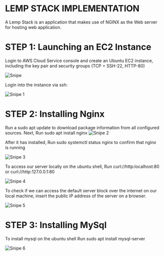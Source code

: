# LEMP STACK IMPLEMENTATION

A Lemp Stack is an application that makes use of NGINX as the Web server for hosting web application.

# STEP 1: Launching an EC2 Instance

Login to AWS Cloud Service console and create an Ubuntu EC2 instance, including the key pair and security groups (TCP = SSH-22, HTTP-80)

![Snipe](https://github.com/Mirahkeyz/Darey.io-Projects/assets/134533695/cf939d76-4034-4b5c-b569-f857c74ecd1e)

Login into the instance via ssh:

![Snipe 1](https://github.com/Mirahkeyz/Darey.io-Projects/assets/134533695/cebd1fac-574d-47c0-99ed-1ec2e521f8e9)

# STEP 2: Installing Nginx

Run a sudo apt update to download package information from all configured sources.
Next, Run sudo apt install nginx 
![Snipe 2](https://github.com/Mirahkeyz/Darey.io-Projects/assets/134533695/65f4c64e-5c55-4e23-a6b4-1757d50c0aa5)

After it has installed, Run sudo systemctl status nginx to confirm that nginx is running

![Snipe 3](https://github.com/Mirahkeyz/Darey.io-Projects/assets/134533695/6b0966b5-4923-4b8b-a81c-53c4747abf93)

To access our server locally on the ubuntu shell, Run curl://http:localhost:80 or curl://http:127.0.0.1:80 

![Snipe 4](https://github.com/Mirahkeyz/Darey.io-Projects/assets/134533695/edc7dbb0-2330-4ffa-806f-c4b9450c202e)

To check if we can access the default server block over the internet on our local machine, insert the public IP address of the server on a browser.

![Snipe 5](https://github.com/Mirahkeyz/Darey.io-Projects/assets/134533695/3c2d6023-9786-4505-8d40-5bb0f995a9b2)

# STEP 3: Installing MySql

To install mysql on the ubuntu shell Run sudo apt install mysql-server

![Snipe 6](https://github.com/Mirahkeyz/Darey.io-Projects/assets/134533695/0e510cad-c990-494d-b6b4-5025ed244f78)
